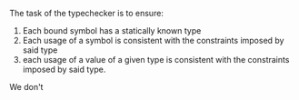 
The task of the typechecker is to ensure:
1. Each bound symbol has a statically known type
2. Each usage of a symbol is consistent with the constraints imposed by said type
3. each usage of a value of a given type is consistent with the constraints imposed by said type.

We don't 
